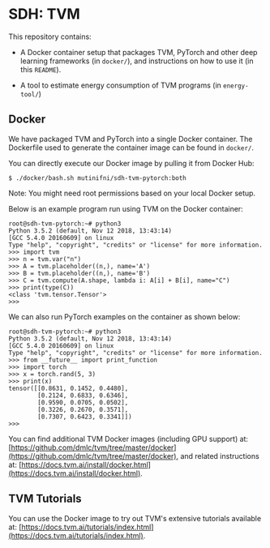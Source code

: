 SDH: TVM
===

This repository contains:

- A Docker container setup that packages TVM, PyTorch and other deep learning frameworks (in `docker/`), and instructions on how to use it (in this `README`). 

- A tool to estimate energy consumption of TVM programs (in `energy-tool/`)

Docker
---

We have packaged TVM and PyTorch into a single Docker container. The Dockerfile used to generate the container image can be found in `docker/`. 

You can directly execute our Docker image by pulling it from Docker Hub:

```
$ ./docker/bash.sh mutinifni/sdh-tvm-pytorch:both
```
Note: You might need root permissions based on your local Docker setup.

Below is an example program run using TVM on the Docker container:

```
root@sdh-tvm-pytorch:~# python3
Python 3.5.2 (default, Nov 12 2018, 13:43:14)
[GCC 5.4.0 20160609] on linux
Type "help", "copyright", "credits" or "license" for more information.
>>> import tvm
>>> n = tvm.var("n")
>>> A = tvm.placeholder((n,), name='A')
>>> B = tvm.placeholder((n,), name='B')
>>> C = tvm.compute(A.shape, lambda i: A[i] + B[i], name="C")
>>> print(type(C))
<class 'tvm.tensor.Tensor'>
>>>
```

We can also run PyTorch examples on the container as shown below:

```
root@sdh-tvm-pytorch:~# python3
Python 3.5.2 (default, Nov 12 2018, 13:43:14)
[GCC 5.4.0 20160609] on linux
Type "help", "copyright", "credits" or "license" for more information.
>>> from __future__ import print_function
>>> import torch
>>> x = torch.rand(5, 3)
>>> print(x)
tensor([[0.8631, 0.1452, 0.4480],
        [0.2124, 0.6833, 0.6346],
        [0.9590, 0.0705, 0.0502],
        [0.3226, 0.2670, 0.3571],
        [0.7307, 0.6423, 0.3341]])
>>>
```

You can find additional TVM Docker images (including GPU support) at:
[https://github.com/dmlc/tvm/tree/master/docker](https://github.com/dmlc/tvm/tree/master/docker), and related instructions at: [https://docs.tvm.ai/install/docker.html](https://docs.tvm.ai/install/docker.html).

TVM Tutorials
---

You can use the Docker image to try out TVM's extensive tutorials available at: [https://docs.tvm.ai/tutorials/index.html](https://docs.tvm.ai/tutorials/index.html).

